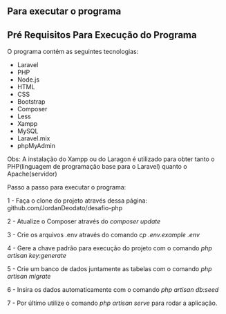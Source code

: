 ## Para executar o programa

## Pré Requisitos Para Execução do Programa
O programa contém as seguintes tecnologias:
* Laravel
* PHP
* Node.js
* HTML
* CSS
* Bootstrap
* Composer
* Less
* Xampp
* MySQL
* Laravel.mix
* phpMyAdmin

Obs: A instalação do Xampp ou do Laragon é utilizado para obter tanto o PHP(linguagem de programação base para o Laravel) quanto o Apache(servidor)

Passo a passo para executar o programa:

1 - Faça o clone do projeto através dessa página: github.com/JordanDeodato/desafio-php

2 - Atualize o Composer através do *composer update*

3 - Crie os arquivos .env através do comando *cp .env.example .env*

4 - Gere a chave padrão para execução do projeto com o comando *php artisan key:generate*

5 - Crie um banco de dados juntamente as tabelas com o comando *php artisan migrate*

6 - Insira os dados automaticamente com o comando *php artisan db:seed*

7 - Por último utilize o comando *php artisan serve* para rodar a aplicação.
